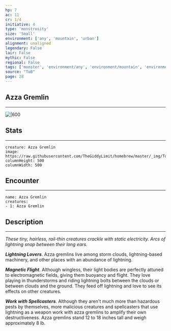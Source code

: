 ```yaml
---
hp: 7
ac: 11
cr: 1/4
initiative: 4
type: 'monstrosity'    
size: 'Small'
environment: ['any', 'mountain', 'urban']
alignment: unaligned
legendary: False
lair: False
mythic: False
regional: False
tags: ['monster', 'environment/any', 'environment/mountain', 'environment/urban']
source: "ToB"
page: 28
---
```


## Azza Gremlin
---

![|600](https://raw.githubusercontent.com/TheGiddyLimit/homebrew/master/_img/ToB/Azza%20Gremlin.webp)

## Stats
---

```statblock
creature: Azza Gremlin
image: https://raw.githubusercontent.com/TheGiddyLimit/homebrew/master/_img/ToB/token/Azza%20Gremlin.png
columnHeight: 500
columnWidth: 500
```

## Encounter
---

```encounter-table
name: Azza Gremlin
creatures:
- 1: Azza Gremlin
```

## Description
---
_These tiny, hairless, rail-thin creatures crackle with static electricity. Arcs of lightning snap between their long ears._

**_Lightning Lovers_**. Azza gremlins live among storm clouds, lightning-based machinery, and other places with an abundance of lightning.

**_Magnetic Flight_**. Although wingless, their light bodies are perfectly attuned to electromagnetic fields, giving them buoyancy and flight. They love playing in thunderstorms and riding lightning bolts between the clouds or between clouds and the ground. They feed off lightning and love to see its effects on other creatures.

**_Work with Spellcasters_**. Although they aren't much more than hazardous pests by themselves, more malicious creatures and spellcasters that use lightning as a weapon work with azza gremlins to amplify their own destructiveness.
Azza gremlins stand 12 to 18 inches tall and weigh approximately 8 lb.






